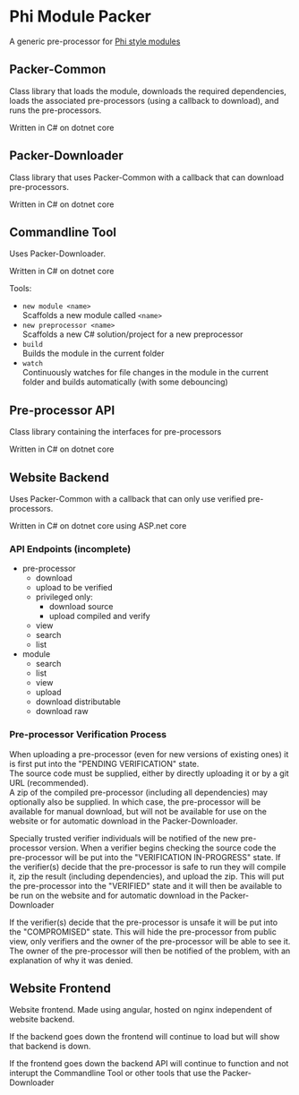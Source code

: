 # Phi Module Packer
A generic pre-processor for [Phi style modules](https://github.com/MinecraftPhi/phi.core/blob/feature/module_structure/docs/module_structure.md)

## Packer-Common
Class library that loads the module, downloads the required dependencies, loads the associated pre-processors (using a callback to download), and runs the pre-processors.

Written in C# on dotnet core

## Packer-Downloader
Class library that uses Packer-Common with a callback that can download pre-processors.

Written in C# on dotnet core

## Commandline Tool
Uses Packer-Downloader.

Written in C# on dotnet core

Tools:
- `new module <name>`  
  Scaffolds a new module called `<name>`
- `new preprocessor <name>`  
  Scaffolds a new C# solution/project for a new preprocessor
- `build`  
  Builds the module in the current folder
- `watch`  
  Continuously watches for file changes in the module in the current folder and builds automatically (with some debouncing)

## Pre-processor API
Class library containing the interfaces for pre-processors

Written in C# on dotnet core

## Website Backend
Uses Packer-Common with a callback that can only use verified pre-processors.

Written in C# on dotnet core using ASP.net core

### API Endpoints (incomplete)
- pre-processor
    - download
    - upload to be verified
    - privileged only:
        - download source
        - upload compiled and verify
    - view
    - search
    - list
- module
    - search
    - list
    - view
    - upload
    - download distributable
    - download raw

### Pre-processor Verification Process
When uploading a pre-processor (even for new versions of existing ones) it is first put into the "PENDING VERIFICATION" state.  
The source code must be supplied, either by directly uploading it or by a git URL (recommended).  
A zip of the compiled pre-processor (including all dependencies) may optionally also be supplied. In which case, the pre-processor will be available for manual download, but will not be available for use on the website or for automatic download in the Packer-Downloader.

Specially trusted verifier individuals will be notified of the new pre-processor version. When a verifier begins checking the source code the pre-processor will be put into the "VERIFICATION IN-PROGRESS" state.
If the verifier(s) decide that the pre-processor is safe to run they will compile it, zip the result (including dependencies), and upload the zip. This will put the pre-processor into the "VERIFIED" state and it will then be available to be run on the website and for automatic download in the Packer-Downloader

If the verifier(s) decide that the pre-processor is unsafe it will be put into the "COMPROMISED" state. This will hide the pre-processor from public view, only verifiers and the owner of the pre-processor will be able to see it.  
The owner of the pre-processor will then be notified of the problem, with an explanation of why it was denied.

## Website Frontend
Website frontend. Made using angular, hosted on nginx independent of website backend.

If the backend goes down the frontend will continue to load but will show that backend is down.

If the frontend goes down the backend API will continue to function and not interupt the Commandline Tool or other tools that use the Packer-Downloader
